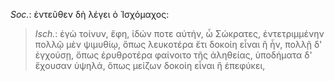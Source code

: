 

*Soc.*: ἐντεῦθεν δὴ λέγει ὁ Ἰσχόμαχος:



>  *Isch.*: ἐγὼ τοίνυν, ἔφη, ἰδών ποτε αὐτήν, ὦ Σώκρατες, ἐντετριμμένην πολλῷ μὲν ψιμυθίῳ, ὅπως λευκοτέρα ἔτι δοκοίη εἶναι ἢ ἦν, πολλῇ δ' ἐγχούσῃ, ὅπως ἐρυθροτέρα φαίνοιτο τῆς ἀληθείας, ὑποδήματα δ' ἔχουσαν ὑψηλά, ὅπως μείζων δοκοίη εἶναι ἢ ἐπεφύκει,